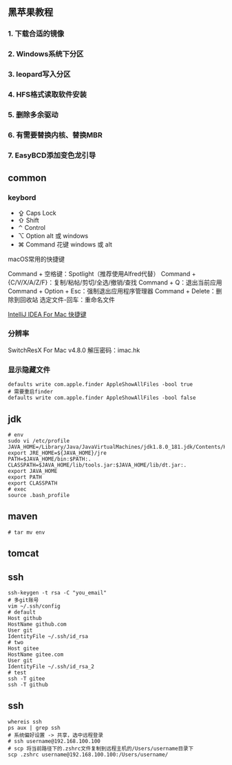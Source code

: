 ## 黑苹果教程
### 1. 下载合适的镜像
### 2. Windows系统下分区
### 3. leopard写入分区
### 4. HFS格式读取软件安装
### 5. 删除多余驱动
### 6. 有需要替换内核、替换MBR
### 7. EasyBCD添加变色龙引导

## common
### keybord
* ⇪ Caps Lock
* ⇧ Shift
* ⌃ Control
* ⌥ Option   alt 或 windows
* ⌘ Command  花键  windows 或 alt

macOS常用的快捷键

Command + 空格键：Spotlight（推荐使用Alfred代替）
Command + {C/V/X/A/Z/F}：复制/粘帖/剪切/全选/撤销/查找
Command + Q：退出当前应用
Command + Option + Esc：强制退出应用程序管理器
Command + Delete：删除到回收站
选定文件-回车：重命名文件

[IntelliJ IDEA For Mac 快捷键](https://blog.csdn.net/rainytooo/article/details/51469126)

### 分辨率
SwitchResX For Mac v4.8.0 
解压密码：imac.hk

### 显示隐藏文件
```shell
defaults write com.apple.finder AppleShowAllFiles -bool true
# 需要重启finder
defaults write com.apple.finder AppleShowAllFiles -bool false
```

## jdk
```shell
# env
sudo vi /etc/profile
JAVA_HOME=/Library/Java/JavaVirtualMachines/jdk1.8.0_181.jdk/Contents/Home
export JRE_HOME=${JAVA_HOME}/jre
PATH=$JAVA_HOME/bin:$PATH:.
CLASSPATH=$JAVA_HOME/lib/tools.jar:$JAVA_HOME/lib/dt.jar:.
export JAVA_HOME
export PATH
export CLASSPATH
# exec
source .bash_profile
```

## maven
```shell
# tar mv env
```
## tomcat
## ssh
```shell
ssh-keygen -t rsa -C "you_email"
# 多git账号
vim ~/.ssh/config
# default                                                                       
Host github
HostName github.com
User git
IdentityFile ~/.ssh/id_rsa
# two                                                                           
Host gitee
HostName gitee.com
User git
IdentityFile ~/.ssh/id_rsa_2
# test
ssh -T gitee
ssh -T github
```
## ssh
```shell
whereis ssh
ps aux | grep ssh
# 系统偏好设置 -> 共享，选中远程登录
# ssh username@192.168.100.100
# scp 将当前路径下的.zshrc文件复制到远程主机的/Users/username目录下
scp .zshrc username@192.168.100.100:/Users/username/
```